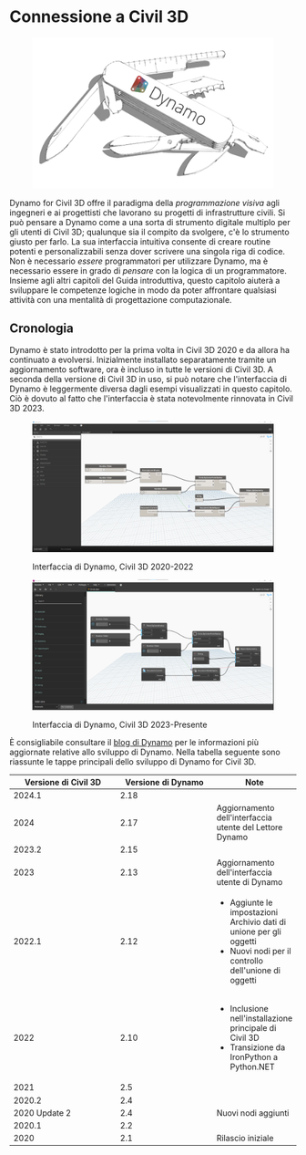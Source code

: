 # Connessione a Civil 3D

<figure><img src="../.gitbook/assets/DynamoSwissKnife-WhiteBackground_edit (2).jpg" alt="" width="563"><figcaption></figcaption></figure>

Dynamo for Civil 3D offre il paradigma della _programmazione visiva_ agli ingegneri e ai progettisti che lavorano su progetti di infrastrutture civili. Si può pensare a Dynamo come a una sorta di strumento digitale multiplo per gli utenti di Civil 3D; qualunque sia il compito da svolgere, c'è lo strumento giusto per farlo. La sua interfaccia intuitiva consente di creare routine potenti e personalizzabili senza dover scrivere una singola riga di codice. Non è necessario _essere_ programmatori per utilizzare Dynamo, ma è necessario essere in grado di _pensare_ con la logica di un programmatore. Insieme agli altri capitoli del Guida introduttiva, questo capitolo aiuterà a sviluppare le competenze logiche in modo da poter affrontare qualsiasi attività con una mentalità di progettazione computazionale.

## Cronologia

Dynamo è stato introdotto per la prima volta in Civil 3D 2020 e da allora ha continuato a evolversi. Inizialmente installato separatamente tramite un aggiornamento software, ora è incluso in tutte le versioni di Civil 3D. A seconda della versione di Civil 3D in uso, si può notare che l'interfaccia di Dynamo è leggermente diversa dagli esempi visualizzati in questo capitolo. Ciò è dovuto al fatto che l'interfaccia è stata notevolmente rinnovata in Civil 3D 2023.

<figure><img src="../.gitbook/assets/c3d-ui-old.png" alt=""><figcaption><p>Interfaccia di Dynamo, Civil 3D 2020-2022</p></figcaption></figure>

<figure><img src="../.gitbook/assets/c3d-ui-new.png" alt=""><figcaption><p>Interfaccia di Dynamo, Civil 3D 2023-Presente</p></figcaption></figure>

È consigliabile consultare il [blog di Dynamo](https://dynamobim.org/blog/) per le informazioni più aggiornate relative allo sviluppo di Dynamo. Nella tabella seguente sono riassunte le tappe principali dello sviluppo di Dynamo for Civil 3D. 

<table data-full-width="false"><thead><tr><th width="180">Versione di Civil 3D</th><th width="161">Versione di Dynamo</th><th>Note</th></tr></thead><tbody><tr><td>2024.1</td><td>2.18</td><td></td></tr><tr><td>2024</td><td>2.17</td><td>Aggiornamento dell'interfaccia utente del Lettore Dynamo</td></tr><tr><td>2023.2</td><td>2.15</td><td></td></tr><tr><td>2023</td><td>2.13</td><td>Aggiornamento dell'interfaccia utente di Dynamo</td></tr><tr><td>2022.1</td><td>2.12</td><td><ul><li>Aggiunte le impostazioni Archivio dati di unione per gli oggetti</li><li>Nuovi nodi per il controllo dell'unione di oggetti</li></ul></td></tr><tr><td>2022</td><td>2.10</td><td><ul><li>Inclusione nell'installazione principale di Civil 3D</li><li>Transizione da IronPython a Python.NET</li></ul></td></tr><tr><td>2021</td><td>2.5</td><td></td></tr><tr><td>2020.2</td><td>2.4</td><td></td></tr><tr><td>2020 Update 2</td><td>2.4</td><td>Nuovi nodi aggiunti</td></tr><tr><td>2020.1</td><td>2.2</td><td></td></tr><tr><td>2020</td><td>2.1</td><td>Rilascio iniziale</td></tr></tbody></table>
